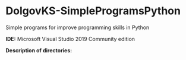 # DolgovKS-SimpleProgramsPython
Simple programs for improve programming skills in Python

**IDE:** Microsoft Visual Studio 2019 Community edition

**Description of directories:**
